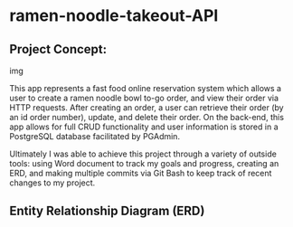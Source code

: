 # ramen-noodle-takeout-API
## Project Concept:

img

This app represents a fast food online reservation system which allows a user to create a ramen noodle bowl to-go order, and view their order via HTTP requests. After creating an order, a user can retrieve their order (by an id order number), update, and delete their order.  On the back-end, this app allows for full CRUD functionality and user information is stored in a PostgreSQL database facilitated by PGAdmin.  

Ultimately I was able to achieve this project through a variety of outside tools: using Word document to track my goals and progress, creating an ERD, and making multiple commits via Git Bash to keep track of recent changes to my project.

## Entity Relationship Diagram (ERD)
